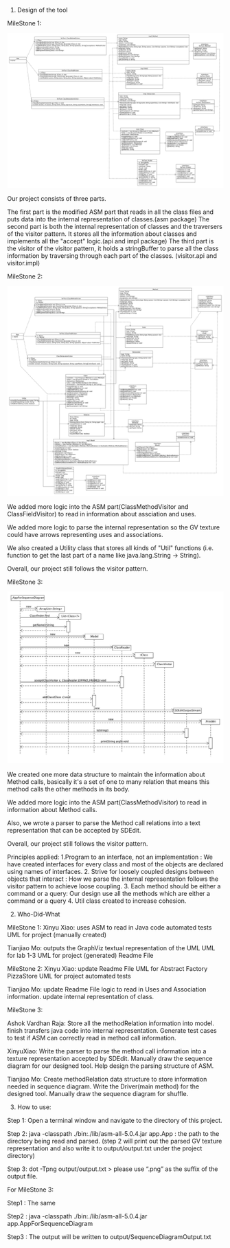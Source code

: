 1. Design of the tool

MileStone 1:

![UML Diagram](/UML/milestone1_manually.png "UML Diagram")

Our project consists of three parts.

The first part is the modified ASM part that reads in all the class files and puts data into the internal representation of classes.(asm package)
The second part is both the internal representation of classes and the traversers of the visitor pattern. It stores all the information about classes and implements all the "accept" logic.(api and impl package)
The third part is the visitor of the visitor pattern, it holds a stringBuffer to parse all the class information by traversing through each part of the classes. (visitor.api and visitor.impl)



MileStone 2:

![UML Diagram](/UML/milestone2_manually.png "UML Diagram")

We added more logic into the ASM part(ClassMethodVisitor and ClassFieldVisitor) to read in information about assciation and uses.

We added more logic to parse the internal representation so the GV texture could have arrows representing uses and associations.

We also created a Utility class that stores all kinds of "Util" functions (i.e. function to get the last part of a name like java.lang.String -> String).

Overall, our project still follows the visitor pattern.


MileStone 3:

![UML Diagram](/UML/AppForSeuenceDiagram.jpg "UML Diagram")

We created one more data structure to maintain the information about Method calls, basically it's a set of one to many relation that means this method calls the other methods in its body.

We added more logic into the ASM part(ClassMethodVisitor) to read in information about Method calls. 

Also, we wrote a parser to parse the Method call relations into a text representation that can be accepted by SDEdit.

Overall, our project still follows the visitor pattern.



Principles applied:
1.Program to an interface, not an implementation : We have created interfaces for every class and  most of the objects are declared using names of interfaces.
2. Strive for loosely coupled designs between objects that interact : How we parse the internal representation follows the visitor pattern to achieve loose coupling.
3. Each method should be either a command or a query: Our design use all the methods which are either a command or a query
4. Util class created to increase cohesion.



2. Who-Did-What

MileStone 1:
Xinyu Xiao: uses ASM to read in Java code
			automated tests
			UML for project (manually created)


Tianjiao Mo: outputs the GraphViz textual representation of the UML
			 UML for lab 1-3 
			 UML for project (generated)
			 Readme File
			 
MileStone 2:
Xinyu Xiao: update Readme File
			UML for Abstract Factory PizzaStore
			UML for project
			automated tests

Tianjiao Mo:
			update Readme File
			logic to read in Uses and Association information.
			update internal representation of class.

MileStone 3:

Ashok Vardhan Raja: Store all the methodRelation information into model.
					finish transfers java code into internal representation.
                    Generate test cases to test if ASM can correctly read in method call information.

XinyuXiao: Write the parser to parse the method call information into a texture representation accepted by SDEdit.
           Manually draw the sequence diagram for our designed tool.
           Help design the parsing structure of ASM.

Tianjiao Mo: Create methodRelation data structure to store information needed in sequence diagram.
             Write the Driver(main method) for the designed tool.
             Manually draw the sequence diagram for shuffle.
             


3. How to use:

Step 1: Open a terminal window and navigate to the directory of this project.

Step 2: java -classpath ./bin:./lib/asm-all-5.0.4.jar app.App <Path-to-package>
<Path-to-package> : the path to the directory being read and parsed.
(step 2 will print out the parsed GV texture representation and also write it to output/output.txt under the project directory)

Step 3: dot -Tpng output/output.txt > <output-file-name>
please use “.png” as the suffix of the output file.


For MileStone 3:

Step1 : The same

Step2 : java -classpath ./bin:./lib/asm-all-5.0.4.jar app.AppForSequenceDiagram <Path-to-package> <Path-to-function>

Step3 : The output will be written to output/SequenceDiagramOutput.txt 
